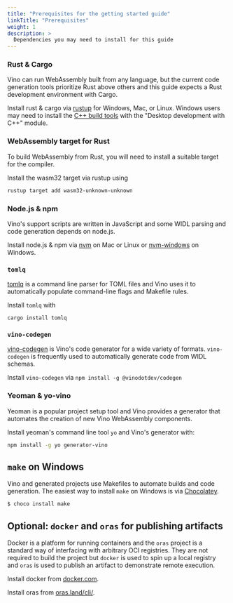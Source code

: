 ```yaml
---
title: "Prerequisites for the getting started guide"
linkTitle: "Prerequisites"
weight: 1
description: >
  Dependencies you may need to install for this guide
---
```


### Rust & Cargo

Vino can run WebAssembly built from any language, but the current code generation tools prioritize Rust above others and this guide expects a Rust development environment with Cargo.

Install rust & cargo via [rustup](https://rustup.rs/) for Windows, Mac, or Linux. Windows users may need to install the [C++ build tools](https://visualstudio.microsoft.com/visual-cpp-build-tools/) with the "Desktop development with C++" module.

### WebAssembly target for Rust

To build WebAssembly from Rust, you will need to install a suitable target for the compiler.

Install the wasm32 target via rustup using

```sh
rustup target add wasm32-unknown-unknown
```

### Node.js & npm

Vino's support scripts are written in JavaScript and some WIDL parsing and code generation depends on node.js.

Install node.js & npm via [nvm](https://github.com/nvm-sh/nvm) on Mac or Linux or [nvm-windows](https://github.com/coreybutler/nvm-windows/releases) on Windows.

### `tomlq`

[tomlq](https://github.com/jamesmunns/tomlq) is a command line parser for TOML files and Vino uses it to automatically populate command-line flags and Makefile rules.

Install `tomlq` with

```
cargo install tomlq
```

### `vino-codegen`

[vino-codegen](https://github.com/vinodotdev/codegen) is Vino's code generator for a wide variety of formats. `vino-codegen` is frequently used to automatically generate code from WIDL schemas.

Install `vino-codegen` via `npm install -g @vinodotdev/codegen`

### Yeoman & yo-vino

Yeoman is a popular project setup tool and Vino provides a generator that automates the creation of new Vino WebAssembly components.

Install yeoman's command line tool `yo` and Vino's generator with:

```sh
npm install -g yo generator-vino
```

## `make` on Windows

Vino and generated projects use Makefiles to automate builds and code generation. The easiest way to install `make` on Windows is via [Chocolatey](https://chocolatey.org/install).

```sh
$ choco install make
```

## Optional: `docker` and `oras` for publishing artifacts

Docker is a platform for running containers and the `oras` project is a standard way of interfacing with arbitrary OCI registries. They are not required to build the project but `docker` is used to spin up a local registry and `oras` is used to publish an artifact to demonstrate remote execution.

Install docker from [docker.com](https://docs.docker.com/get-docker/).

Install oras from [oras.land/cli/](oras.land/cli).
